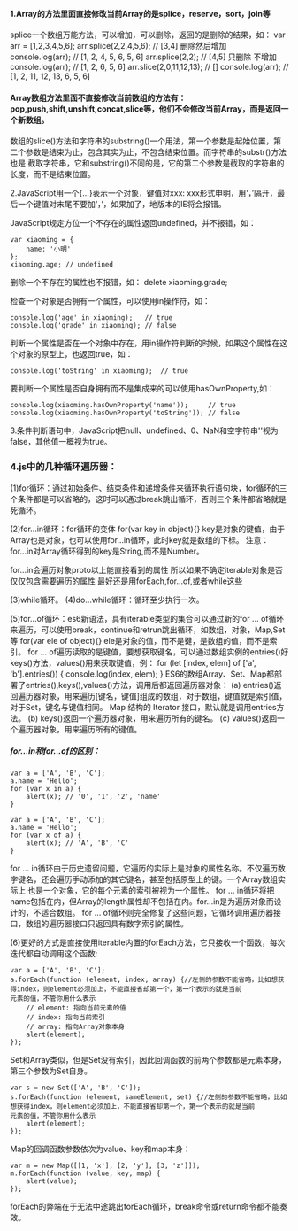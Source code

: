 #### 1.Array的方法里面直接修改当前Array的是splice，reserve，sort，join等
splice一个数组万能方法，可以增加，可以删除，返回的是删除的结果，如：
var arr = [1,2,3,4,5,6];
arr.splice(2,2,4,5,6); // [3,4] 删除然后增加
console.log(arr);  // [1, 2, 4, 5, 6, 5, 6]
arr.splice(2,2);   // [4,5] 只删除 不增加
console.log(arr);  // [1, 2, 6, 5, 6]
arr.slice(2,0,11,12,13); // []
console.log(arr); // [1, 2, 11, 12, 13, 6, 5, 6]

#### Array数组方法里面不直接修改当前数组的方法有：pop,push,shift,unshift,concat,slice等，他们不会修改当前Array，而是返回一个新数组。
数组的slice()方法和字符串的substring()一个用法，第一个参数是起始位置，第二个参数是结束为止，包含其实为止，不包含结束位置。而字符串的substr()方法也是
截取字符串，它和substring()不同的是，它的第二个参数是截取的字符串的长度，而不是结束位置。

2.JavaScript用一个{...}表示一个对象，键值对xxx: xxx形式申明，用‘，’隔开，最后一个键值对末尾不要加‘，’，如果加了，地版本的IE将会报错。

JavaScript规定方位一个不存在的属性返回undefined，并不报错，如：
```
var xiaoming = {
    name: '小明'
};
xiaoming.age; // undefined
```
删除一个不存在的属性也不报错，如：
delete xiaoming.grade; 

检查一个对象是否拥有一个属性，可以使用in操作符，如：
```
console.log('age' in xiaoming);   // true
console.log('grade' in xiaoming); // false
```
判断一个属性是否在一个对象中存在，用in操作符判断的时候，如果这个属性在这个对象的原型上，也返回true，如：
```
console.log('toString' in xiaoming);  // true
```
要判断一个属性是否自身拥有而不是集成来的可以使用hasOwnProperty,如：
```
console.log(xiaoming.hasOwnProperty('name'));     // true
console.log(xiaoming.hasOwnProperty('toString')); // false
```

3.条件判断语句中，JavaScript把null、undefined、0、NaN和空字符串''视为false，其他值一概视为true。

### 4.js中的几种循环遍历器：
(1)for循环：通过初始条件、结束条件和递增条件来循环执行语句块，for循环的三个条件都是可以省略的，这时可以通过break跳出循环，否则三个条件都省略就是死循环。

(2)for...in循环：for循环的变体
for(var key in object){}
key是对象的键值，由于Array也是对象，也可以使用for...in循环，此时key就是数组的下标。
注意：for...in对Array循环得到的key是String,而不是Number。

for...in会遍历对象proto以上能直接看到的属性
所以如果不确定iterable对象是否仅仅包含需要遍历的属性
最好还是用forEach,for...of,或者while这些

(3)while循环。
(4)do...while循环：循环至少执行一次。

(5)for...of循环：es6新语法，具有iterable类型的集合可以通过新的for ... of循环来遍历，可以使用break，continue和retrun跳出循环，如数组，对象，Map,Set等
for(var ele of object){}
ele是对象的值，而不是键，是数组的值，而不是索引。
for ... of遍历读取的是键值，要想获取键名，可以通过数组实例的entries()好keys()方法，values()用来获取键值，例：
for (let [index, elem] of ['a', 'b'].entries()) {
  console.log(index, elem);
}
ES6的数组Array、Set、Map都部署了entries(),keys(),values()方法，调用后都返回遍历器对象：
(a) entries()返回遍历器对象，用来遍历[键名，键值]组成的数组，对于数组，键值就是索引值，对于Set，键名与键值相同。
Map 结构的 Iterator 接口，默认就是调用entries方法。
(b) keys()返回一个遍历器对象，用来遍历所有的键名。
(c) values()返回一个遍历器对象，用来遍历所有的键值。

##### for...in和for...of的区别：
```
var a = ['A', 'B', 'C'];
a.name = 'Hello';
for (var x in a) {
    alert(x); // '0', '1', '2', 'name'
}
```
```
var a = ['A', 'B', 'C'];
a.name = 'Hello';
for (var x of a) {
    alert(x); // 'A', 'B', 'C'
}
```
for ... in循环由于历史遗留问题，它遍历的实际上是对象的属性名称。不仅遍历数字键名，还会遍历手动添加的其它键名，甚至包括原型上的键。一个Array数组实际上
也是一个对象，它的每个元素的索引被视为一个属性。
for ... in循环将把name包括在内，但Array的length属性却不包括在内。for...in是为遍历对象而设计的，不适合数组。
for ... of循环则完全修复了这些问题，它循环调用遍历器接口，数组的遍历器接口只返回具有数字索引的属性。

(6)更好的方式是直接使用iterable内置的forEach方法，它只接收一个函数，每次迭代都自动调用这个函数:
```
var a = ['A', 'B', 'C'];
a.forEach(function (element, index, array) {//左侧的参数不能省略，比如想获得index，则element必须加上，不能直接省却第一个，第一个表示的就是当前
元素的值，不管你用什么表示
    // element: 指向当前元素的值
    // index: 指向当前索引
    // array: 指向Array对象本身
    alert(element);
});
```
Set和Array类似，但是Set没有索引，因此回调函数的前两个参数都是元素本身，第三个参数为Set自身。
```
var s = new Set(['A', 'B', 'C']);
s.forEach(function (element, sameElement, set) {//左侧的参数不能省略，比如想获得index，则element必须加上，不能直接省却第一个，第一个表示的就是当前
元素的值，不管你用什么表示
    alert(element);
});
```
Map的回调函数参数依次为value、key和map本身：
```
var m = new Map([[1, 'x'], [2, 'y'], [3, 'z']]);
m.forEach(function (value, key, map) {
    alert(value);
});
```

forEach的弊端在于无法中途跳出forEach循环，break命令或return命令都不能奏效。


